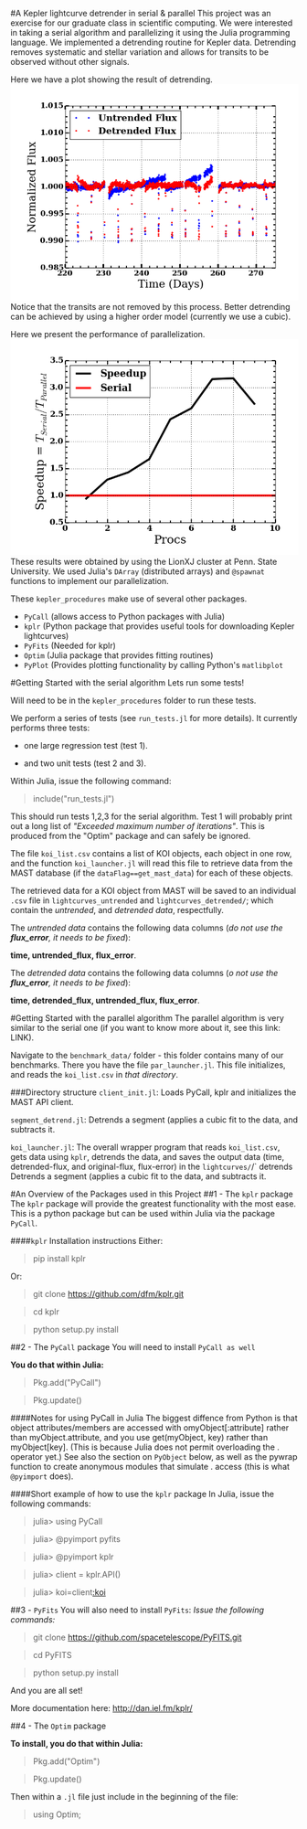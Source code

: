 #A Kepler lightcurve detrender in serial & parallel
This project was an exercise for our graduate class in scientific computing.
We were interested in taking a serial algorithm and parallelizing it using the Julia programming language.
We implemented a detrending routine for Kepler data.
Detrending removes systematic and stellar variation and allows for transits to be observed without other signals.

Here we have a plot showing the result of detrending.
![alt text](detrend_vs_untrend.png "The detrended data vs. the trended data")
Notice that the transits are not removed by this process.
Better detrending can be achieved by using a higher order model (currently we use a cubic).

Here we present the performance of parallelization.
![alt text](speedup_rcc.png "The speedup of the parallel code over the serial code")
These results were obtained by using the LionXJ cluster at Penn. State University.
We used Julia's `DArray` (distributed arrays) and `@spawnat` functions to implement our parallelization.

These `kepler_procedures` make use of several other packages.
+ `PyCall` (allows access to Python packages with Julia)
+ `kplr` (Python package that provides useful tools for downloading Kepler lightcurves)
+ `PyFits` (Needed for kplr)
+ `Optim` (Julia package that provides fitting routines)
+ `PyPlot` (Provides plotting functionality by calling Python's `matlibplot`

#Getting Started with the serial algorithm
Lets run some tests! 

Will need to be in the `kepler_procedures` folder to run these tests.

We perform a series of tests (see `run_tests.jl` for more details). It currently performs three tests:

-  one large regression test (test 1). 

-  and two unit tests (test 2 and 3). 


Within Julia, issue the following command:

>include("run_tests.jl")

This should run tests 1,2,3 for the serial algorithm.
Test 1 will probably print out a long list of _"Exceeded maximum number of iterations"_. 
This is produced from the "Optim" package and can safely be ignored.

The file <code>koi_list.csv</code> contains a list of KOI objects, each object in one row, and the function <code>koi_launcher.jl</code> will read this file to retrieve data from the MAST database (if the `dataFlag==get_mast_data`) for each of these objects.

The retrieved data for a KOI object from MAST will be saved to an individual `.csv` file in `lightcurves_untrended` and `lightcurves_detrended/`; which contain the _untrended_, and _detrended data_, respectfully. 

The _untrended data_ contains the following data columns (_do not use the **flux_error**, it needs to be fixed_):

**time, untrended_flux, flux_error**. 

The _detrended data_ contains the following data columns (_o not use the **flux_error**, it needs to be fixed_):

**time, detrended_flux, untrended_flux, flux_error**. 

#Getting Started with the parallel algorithm
The parallel algorithm is very similar to the serial one (if you want to know more about it, see this link: LINK).

Navigate to the `benchmark_data/` folder - this folder contains many of our benchmarks. 
There you have the file `par_launcher.jl`. 
This file initializes, and reads the `koi_list.csv` in _that directory_.


###Directory structure
<code>client_init.jl</code>: Loads PyCall, kplr and initializes the MAST API client.

<code>segment_detrend.jl</code>: Detrends a segment (applies a cubic fit to the data, and subtracts it.

<code>koi_launcher.jl</code>: The overall wrapper program that reads <code>koi_list.csv</code>, gets data using `kplr`, detrends the data, and saves the output data (time, detrended-flux, and original-flux, flux-error) in the <code>lightcurves/</code>/` detrends  Detrends a segment (applies a cubic fit to the data, and subtracts it.



#An Overview of the Packages used in this Project
##1 - The `kplr` package
The `kplr` package will provide the greatest functionality with the most ease.
This is a python package but can be used within Julia via the package `PyCall`.

####`kplr` Installation instructions
Either:
> pip install kplr 

Or:
>git clone https://github.com/dfm/kplr.git

>cd kplr

>python setup.py install 


##2 - The `PyCall` package
You will need to install <code>PyCall as well</code>

**You do that within Julia:**

> Pkg.add("PyCall")

> Pkg.update()

####Notes for using PyCall in Julia
The biggest diffence from Python is that object attributes/members are accessed with omyObject[:attribute] rather than myObject.attribute, and you use get(myObject, key) rather than myObject[key].
(This is because Julia does not permit overloading the . operator yet.)
See also the section on <code>PyObject</code> below, as well as the pywrap function to create anonymous modules that simulate . access (this is what <code>@pyimport</code> does).

####Short example of how to use the `kplr` package
In Julia, issue the following commands:

>julia> using PyCall
 
>julia> @pyimport pyfits
 
>julia> @pyimport kplr
 
>julia> client = kplr.API()
 
>julia> koi=client[:koi](952.01)

##3 - `PyFits` 
You will also need to install <code>PyFits</code>: _Issue the following commands:_

> git clone https://github.com/spacetelescope/PyFITS.git 

> cd PyFITS

> python setup.py install

And you are all set!

More documentation here: http://dan.iel.fm/kplr/ 

##4 - The `Optim` package

**To install, you do that within Julia:**

> Pkg.add("Optim")

> Pkg.update()

Then within a `.jl` file just include in the beginning of the file:

>using Optim;
